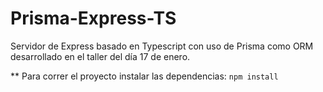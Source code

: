 # Prisma-Express-TS

Servidor de Express basado en Typescript con uso de Prisma como ORM desarrollado en el taller del día 17 de enero.

** Para correr el proyecto instalar las dependencias: `npm install`
